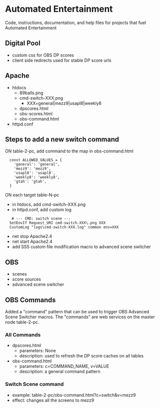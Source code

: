 # Automated Entertainment

Code, instructions, documentation, and help files for projects that fuel Automated Entertainment

## Digital Pool

* custom css for OBS DP scores
* client side redirects used for stable DP score urls

## Apache
* htdocs
  * 89balls.png
  * cmd-switch-XXX.png
    * XXX=general|mezz9|usapl8|weekly8
  * dpscores.html
  * obs-scores.html
  * obs-command.html
* httpd.conf

## Steps to add a new switch command

ON table-2-pc, add command to the map in obs-command.html

```
  const ALLOWED_VALUES = {
    'general': 'general',
    'mezz9': 'mezz9',
    'usapl8': 'usapl8',
    'weekly8': 'weekly8',
    'gtah': 'gtah',
  }
```

ON each target table-N-pc

* in htdocs, add cmd-switch-XXX.png
* in httpd.conf, add custom log 
```
   # --- CMD: switch scene ---
  SetEnvIf Request_URI cmd-switch-XXX\.png XXX
  CustomLog "logs\cmd-switch-XXX.log" common env=XXX
```
* net stop Apache2.4
* net start Apache2.4
* add SSS custom file modification macro to advanced scene switcher
   
## OBS
  * scenes
  * score sources
  * advanced scene switcher

## OBS Commands

Added a "command" pattern that can be used to trigger OBS Advanced Scene Switcher macros.
The "commands" are web services on the master node table-2-pc.

### All Commands
* dpscores.html
  * parameters: None
  * description: used to refresh the DP score caches on all tables
* obs-command.html
  * parameters: c=COMMAND_NAME, v=VALUE
  * description: a general command pattern

### Switch Scene command
  * example: table-2-pc/obs-command.html?c=switch&v=mezz9
  * effect: changes all the screens to mezz9
